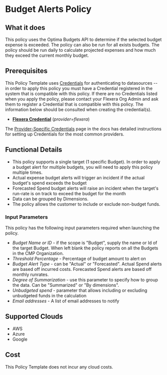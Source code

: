 # Budget Alerts Policy

## What it does

This policy uses the Optima Budgets API to determine if the selected budget expense is exceeded. The policy can also be run for all exists budgets. The policy should be run daily to calculate projected expenses and how much they exceed the current monthly budget.

## Prerequisites

This Policy Template uses [Credentials](https://docs.flexera.com/flexera/EN/Automation/ManagingCredentialsExternal.htm) for authenticating to datasources -- in order to apply this policy you must have a Credential registered in the system that is compatible with this policy. If there are no Credentials listed when you apply the policy, please contact your Flexera Org Admin and ask them to register a Credential that is compatible with this policy. The information below should be consulted when creating the credential(s).

- [**Flexera Credential**](https://docs.flexera.com/flexera/EN/Automation/ProviderCredentials.htm) (_provider=flexera_)

The [Provider-Specific Credentials](https://docs.flexera.com/flexera/EN/Automation/ProviderCredentials.htm) page in the docs has detailed instructions for setting up Credentials for the most common providers.

## Functional Details

- This policy supports a single target (1 specific Budget). In order to apply a budget alert for multiple budgets, you will need to apply this policy multiple times.
- Actual expense budget alerts will trigger an incident if the actual budget's spend exceeds the budget
- Forecasted Spend budget alerts will raise an incident when the target's run-rate is on track to exceed the budget for the month
- Data can be grouped by Dimensions.
- The policy allows the customer to include or exclude non-budget funds.

### Input Parameters

This policy has the following input parameters required when launching the policy.

- _Budget Name or ID_ - if the scope is "Budget", supply the name or Id of the target Budget. When left blank the policy reports on all the Budgets in the CMP Organization.
- _Threshold Percentage_ - Percentage of budget amount to alert on
- _Budget Alert Type_ - can be "Actual" or "Forecasted". Actual Spend alerts are based off incurred costs. Forecasted Spend alerts are based off monthly runrates.
- _Degree of Summarization_ - use this parameter to specify how to group the data. Can be "Summarized" or "By dimensions".
- _Unbudgeted spend_ - parameter that allows including or excluding unbudgeted funds in the calculation
- _Email addresses_ - A list of email addresses to notify

## Supported Clouds

- AWS
- Azure
- Google

## Cost

This Policy Template does not incur any cloud costs.
